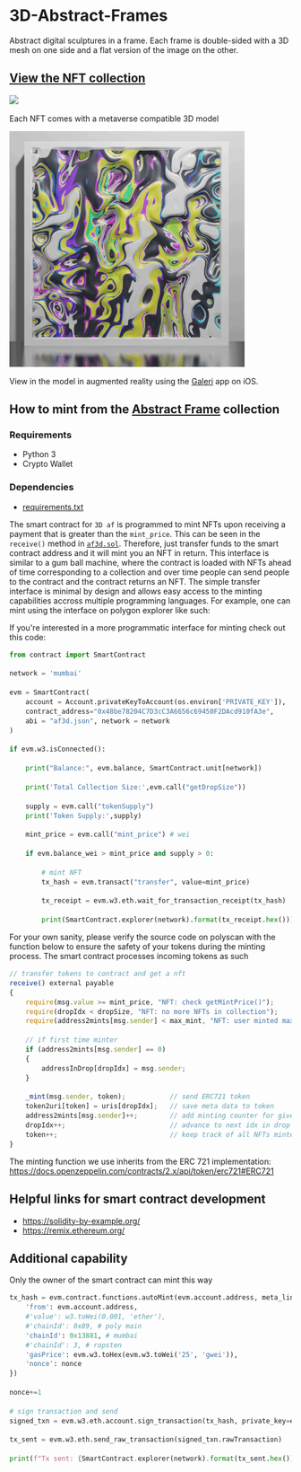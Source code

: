 # 3D-Abstract-Frames

Abstract digital sculptures in a frame. Each frame is double-sided with a 3D mesh on one side and a flat version of the image on the other.

## [View the NFT collection](https://opensea.io/collection/3d-af)

![](images/banner_long_1.png)

Each NFT comes with a metaverse compatible 3D model

![](images/sequence_smal2.gif)

View in the model in augmented reality using the [Galeri](https://www.galeri.co/) app on iOS.

## How to mint from the [Abstract Frame]() collection


### Requirements
- Python 3
- Crypto Wallet

### Dependencies
- [requirements.txt]()


The smart contract for `3D af` is programmed to mint NFTs upon receiving a payment that is greater than the `mint_price`. This can be seen in the `receive()` method in [`af3d.sol`](). Therefore, just transfer funds to the smart contract address and it will mint you an NFT in return. This interface is similar to a gum ball machine, where the contract is loaded with NFTs ahead of time corresponding to a collection and over time people can send people to the contract and the contract returns an NFT. The simple transfer interface is minimal by design and allows easy access to the minting capabilities accross multiple programming languages. For example, one can mint using the interface on polygon explorer like such:



If you're interested in a more programmatic interface for minting check out this code:

```python
from contract import SmartContract

network = 'mumbai'

evm = SmartContract(
    account = Account.privateKeyToAccount(os.environ['PRIVATE_KEY']),
    contract_address="0x48be78204C7D3cC3A6656c69450F2DAcd910fA3e",
    abi = "af3d.json", network = network
)

if evm.w3.isConnected():

    print("Balance:", evm.balance, SmartContract.unit[network])

    print('Total Collection Size:',evm.call("getDropSize"))
    
    supply = evm.call("tokenSupply")
    print('Token Supply:',supply)

    mint_price = evm.call("mint_price") # wei

    if evm.balance_wei > mint_price and supply > 0:

        # mint NFT
        tx_hash = evm.transact("transfer", value=mint_price)

        tx_receipt = evm.w3.eth.wait_for_transaction_receipt(tx_hash)

        print(SmartContract.explorer(network).format(tx_receipt.hex()))
```


For your own sanity, please verify the source code on polyscan with the function below to ensure the safety of your tokens during the minting process. The smart contract processes incoming tokens as such

```js
// transfer tokens to contract and get a nft
receive() external payable
{
    require(msg.value >= mint_price, "NFT: check getMintPrice()");
    require(dropIdx < dropSize, "NFT: no more NFTs in collection");
    require(address2mints[msg.sender] < max_mint, "NFT: user minted max value");

    // if first time minter
    if (address2mints[msg.sender] == 0)
    {
        addressInDrop[dropIdx] = msg.sender;
    }

    _mint(msg.sender, token);           // send ERC721 token
    token2uri[token] = uris[dropIdx];   // save meta data to token
    address2mints[msg.sender]++;        // add minting counter for given address
    dropIdx++;                          // advance to next idx in drop
    token++;                            // keep track of all NFTs minted
}
```

The minting function we use inherits from the ERC 721 implementation: https://docs.openzeppelin.com/contracts/2.x/api/token/erc721#ERC721


## Helpful links for smart contract development
- https://solidity-by-example.org/ 
- https://remix.ethereum.org/


## Additional capability

Only the owner of the smart contract can mint this way

```python
tx_hash = evm.contract.functions.autoMint(evm.account.address, meta_link).buildTransaction({
    'from': evm.account.address,
    #'value': w3.toWei(0.001, 'ether'),
    #'chainId': 0x89, # poly main
    'chainId': 0x13881, # mumbai
    #'chainId': 3, # ropsten
    'gasPrice': evm.w3.toHex(evm.w3.toWei('25', 'gwei')), 
    'nonce': nonce
})

nonce+=1

# sign transaction and send
signed_txn = evm.w3.eth.account.sign_transaction(tx_hash, private_key=evm.account.privateKey)

tx_sent = evm.w3.eth.send_raw_transaction(signed_txn.rawTransaction)

print(f"Tx sent: {SmartContract.explorer(network).format(tx_sent.hex())}")
```